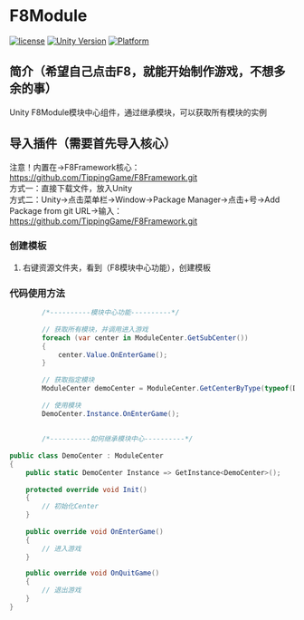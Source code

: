 # F8Module

[![license](http://img.shields.io/badge/license-MIT-green.svg)](https://opensource.org/licenses/MIT) 
[![Unity Version](https://img.shields.io/badge/unity-2021.3.15f1-blue)](https://unity.com) 
[![Platform](https://img.shields.io/badge/platform-Win%20%7C%20Android%20%7C%20iOS%20%7C%20Mac%20%7C%20Linux-orange)]() 

## 简介（希望自己点击F8，就能开始制作游戏，不想多余的事）
Unity F8Module模块中心组件，通过继承模块，可以获取所有模块的实例

## 导入插件（需要首先导入核心）
注意！内置在->F8Framework核心：https://github.com/TippingGame/F8Framework.git  
方式一：直接下载文件，放入Unity  
方式二：Unity->点击菜单栏->Window->Package Manager->点击+号->Add Package from git URL->输入：https://github.com/TippingGame/F8Framework.git  

### 创建模板

1. 右键资源文件夹，看到（F8模块中心功能），创建模板  

### 代码使用方法
```C#
        /*----------模块中心功能----------*/
        
        // 获取所有模块，并调用进入游戏
        foreach (var center in ModuleCenter.GetSubCenter())
        {
            center.Value.OnEnterGame();
        }
        
        // 获取指定模块
        ModuleCenter demoCenter = ModuleCenter.GetCenterByType(typeof(DemoCenter));
        
        // 使用模块
        DemoCenter.Instance.OnEnterGame();
        
        
        /*----------如何继承模块中心----------*/
        
public class DemoCenter : ModuleCenter
{
	public static DemoCenter Instance => GetInstance<DemoCenter>();
	
	protected override void Init()
	{
		// 初始化Center
	}
		
	public override void OnEnterGame()
	{
		// 进入游戏
	}

	public override void OnQuitGame()
	{
		// 退出游戏
	}
}
```



